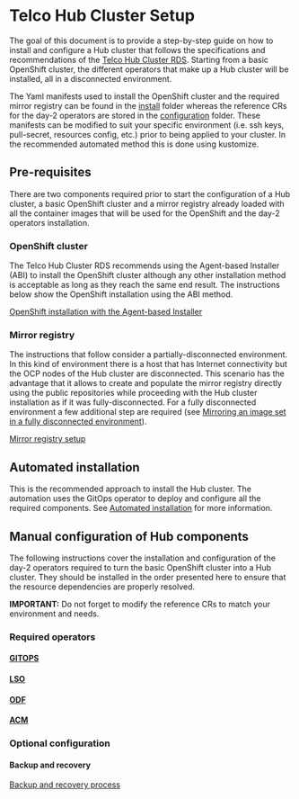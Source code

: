 # Telco Hub Cluster Setup

The goal of this document is to provide a step-by-step guide on how to install and configure a Hub cluster that follows the
specifications and recommendations of the [Telco Hub Cluster RDS](https://docs.redhat.com/en/documentation/openshift_container_platform/4.20/html/scalability_and_performance/telco-hub-ref-design-specs). Starting from a basic OpenShift cluster,
the different operators that make up a Hub cluster will be installed, all in a disconnected environment.

The Yaml manifests used to install the OpenShift cluster and the required mirror registry can be found in the [install](install) folder
whereas the reference CRs for the day-2 operators are stored in the [configuration](configuration) folder. These manifests can be
modified to suit your specific environment (i.e. ssh keys, pull-secret, resources config, etc.) prior to being applied to your cluster. In the recommended automated method this is done using kustomize.

## Pre-requisites

There are two components required prior to start the configuration of a Hub cluster, a basic OpenShift cluster and a mirror registry already loaded with
all the container images that will be used for the OpenShift and the day-2 operators installation.

### OpenShift cluster

The Telco Hub Cluster RDS recommends using the Agent-based Installer (ABI) to install the OpenShift cluster although any other installation method
is acceptable as long as they reach the same end result. The instructions below show the OpenShift installation using the ABI method.

[OpenShift installation with the Agent-based Installer](install/openshift/README.md)

### Mirror registry

The instructions that follow consider a partially-disconnected environment. In this kind of environment there is a host that has
Internet connectivity but the OCP nodes of the Hub cluster are disconnected. This scenario has the advantage that it allows to create and
populate the mirror registry directly using the public repositories while proceeding with the Hub cluster installation as if it was fully-disconnected.
For a fully disconnected environment a few additional step are required (see [Mirroring an image set in a fully disconnected environment](https://docs.redhat.com/en/documentation/openshift_container_platform/4.20/html-single/disconnected_environments/index#mirroring-image-set-full)).

[Mirror registry setup](install/mirror-registry/README.md)

## Automated installation
This is the recommended approach to install the Hub cluster. The automation uses the GitOps operator to deploy and configure all the required components. See [Automated installation](configuration/README.md) for more information.

## Manual configuration of Hub components

The following instructions cover the installation and configuration of the day-2 operators required to turn the basic OpenShift cluster into a Hub cluster.
They should be installed in the order presented here to ensure that the resource dependencies are properly resolved.

**IMPORTANT:** Do not forget to modify the reference CRs to match your environment and needs.

### Required operators

#### [GITOPS](configuration/reference-crs/required/gitops/readme.md)

#### [LSO](configuration/reference-crs/optional/lso/README.md)

#### [ODF](configuration/reference-crs/optional/odf-internal/README.md)

#### [ACM](configuration/reference-crs/required/acm/readme.md)


### Optional configuration

#### Backup and recovery

[Backup and recovery process](configuration/reference-crs/optional/backup-recovery/README.md)

